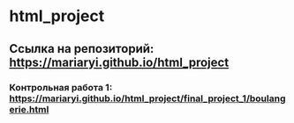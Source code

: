 # html_project
## Ссылка на репозиторий: https://mariaryi.github.io/html_project
### Контрольная работа 1: https://mariaryi.github.io/html_project/final_project_1/boulangerie.html
